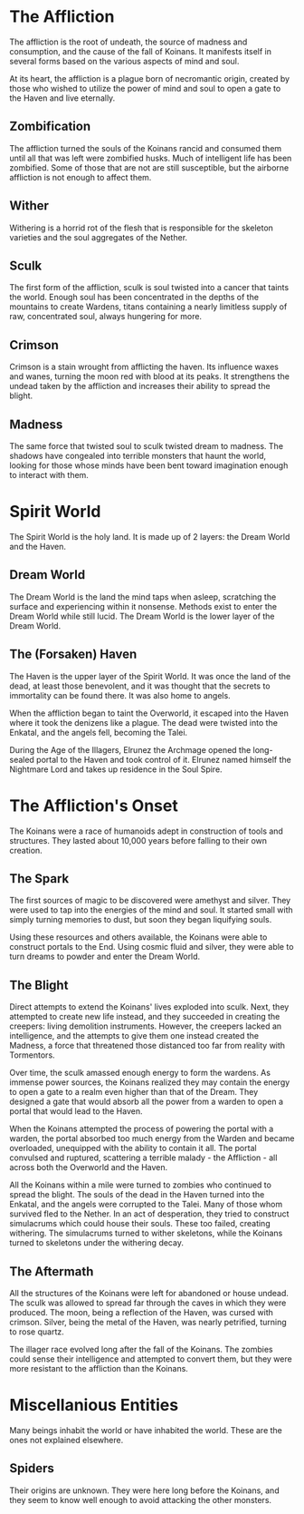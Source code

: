 # The Affliction
The affliction is the root of undeath, the source of madness and consumption, and the cause of the fall of Koinans. It manifests itself in several forms based on the various aspects of mind and soul.

At its heart, the affliction is a plague born of necromantic origin, created by those who wished to utilize the power of mind and soul to open a gate to the Haven and live eternally.

## Zombification
The affliction turned the souls of the Koinans rancid and consumed them until all that was left were zombified husks. Much of intelligent life has been zombified. Some of those that are not are still susceptible, but the airborne affliction is not enough to affect them.

## Wither
Withering is a horrid rot of the flesh that is responsible for the skeleton varieties and the soul aggregates of the Nether.

## Sculk
The first form of the affliction, sculk is soul twisted into a cancer that taints the world. Enough soul has been concentrated in the depths of the mountains to create Wardens, titans containing a nearly limitless supply of raw, concentrated soul, always hungering for more.

## Crimson
Crimson is a stain wrought from afflicting the haven. Its influence waxes and wanes, turning the moon red with blood at its peaks. It strengthens the undead taken by the affliction and increases their ability to spread the blight.

## Madness
The same force that twisted soul to sculk twisted dream to madness. The shadows have congealed into terrible monsters that haunt the world, looking for those whose minds have been bent toward imagination enough to interact with them.


# Spirit World
The Spirit World is the holy land. It is made up of 2 layers: the Dream World and the Haven.

## Dream World
The Dream World is the land the mind taps when asleep, scratching the surface and experiencing within it nonsense. Methods exist to enter the Dream World while still lucid. The Dream World is the lower layer of the Dream World.

## The (Forsaken) Haven
The Haven is the upper layer of the Spirit World. It was once the land of the dead, at least those benevolent, and it was thought that the secrets to immortality can be found there. It was also home to angels.

When the affliction began to taint the Overworld, it escaped into the Haven where it took the denizens like a plague. The dead were twisted into the Enkatal, and the angels fell, becoming the Talei.

During the Age of the Illagers, Elrunez the Archmage opened the long-sealed portal to the Haven and took control of it. Elrunez named himself the Nightmare Lord and takes up residence in the Soul Spire.


# The Affliction's Onset
The Koinans were a race of humanoids adept in construction of tools and structures. They lasted about 10,000 years before falling to their own creation.

## The Spark
The first sources of magic to be discovered were amethyst and silver. They were used to tap into the energies of the mind and soul. It started small with simply turning memories to dust, but soon they began liquifying souls.

Using these resources and others available, the Koinans were able to construct portals to the End. Using cosmic fluid and silver, they were able to turn dreams to powder and enter the Dream World.

## The Blight
Direct attempts to extend the Koinans' lives exploded into sculk. Next, they attempted to create new life instead, and they succeeded in creating the creepers: living demolition instruments. However, the creepers lacked an intelligence, and the attempts to give them one instead created the Madness, a force that threatened those distanced too far from reality with Tormentors.

Over time, the sculk amassed enough energy to form the wardens. As immense power sources, the Koinans realized they may contain the energy to open a gate to a realm even higher than that of the Dream. They designed a gate that would absorb all the power from a warden to open a portal that would lead to the Haven.

When the Koinans attempted the process of powering the portal with a warden, the portal absorbed too much energy from the Warden and became overloaded, unequipped with the ability to contain it all. The portal convulsed and ruptured, scattering a terrible malady - the Affliction - all across both the Overworld and the Haven.

All the Koinans within a mile were turned to zombies who continued to spread the blight. The souls of the dead in the Haven turned into the Enkatal, and the angels were corrupted to the Talei. Many of those whom survived fled to the Nether. In an act of desperation, they tried to construct simulacrums which could house their souls. These too failed, creating withering. The simulacrums turned to wither skeletons, while the Koinans turned to skeletons under the withering decay.

## The Aftermath
All the structures of the Koinans were left for abandoned or house undead. The sculk was allowed to spread far through the caves in which they were produced. The moon, being a reflection of the Haven, was cursed with crimson. Silver, being the metal of the Haven, was nearly petrified, turning to rose quartz.

The illager race evolved long after the fall of the Koinans. The zombies could sense their intelligence and attempted to convert them, but they were more resistant to the affliction than the Koinans.




# Miscellanious Entities
Many beings inhabit the world or have inhabited the world. These are the ones not explained elsewhere.

## Spiders
Their origins are unknown. They were here long before the Koinans, and they seem to know well enough to avoid attacking the other monsters.